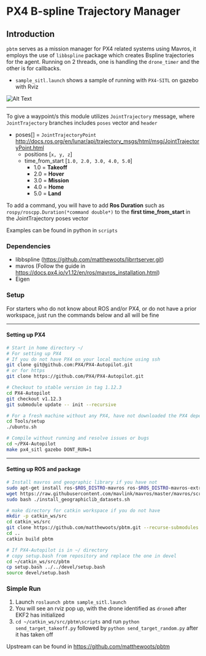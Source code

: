# PX4 B-spline Trajectory Manager

## Introduction
`pbtm` serves as a mission manager for PX4 related systems using Mavros, it employs the use of `libbspline` package which creates Bspline trajectories for the agent. Running on 2 threads, one is handling the `drone_timer` and the other is for callbacks.

- `sample_sitl.launch` shows a sample of running with `PX4-SITL` on gazebo with Rviz

![Alt Text](pbtm_x2.gif)

---
To give a waypoint/s this module utilizes `JointTrajectory` message, where `JointTrajectory` branches includes `poses` vector and `header` 

- poses[] = `JointTrajectoryPoint` http://docs.ros.org/en/lunar/api/trajectory_msgs/html/msg/JointTrajectoryPoint.html
    - positions [`x, y, z`]
    - time_from_start [`1.0, 2.0, 3.0, 4.0, 5.0`]
        - 1.0 = **Takeoff**
        - 2.0 = **Hover**
        - 3.0 = **Mission**
        - 4.0 = **Home**
        - 5.0 = **Land**

To add a command, you will have to add **Ros Duration** such as `rospy/roscpp.Duration(*command double*)` to the **first time_from_start** in the JointTrajectory poses vector

Examples can be found in python in `scripts`

### Dependencies
- libbspline (https://github.com/matthewoots/librrtserver.git)
- mavros (Follow the guide in https://docs.px4.io/v1.12/en/ros/mavros_installation.html)
- Eigen

### Setup 
For starters who do not know about ROS and/or PX4, or do not have a prior workspace, just run the commands below and all will be fine

---
#### **Setting up PX4**
```bash
# Start in home directory ~/
# For setting up PX4
# If you do not have PX4 on your local machine using ssh
git clone git@github.com:PX4/PX4-Autopilot.git 
# or for https
git clone https://github.com/PX4/PX4-Autopilot.git

# Checkout to stable version in tag 1.12.3
cd PX4-Autopilot
git checkout v1.12.3
git submodule update -- init --recursive

# For a fresh machine without any PX4, have not downloaded the PX4 dependencies for python etc
cd Tools/setup
./ubuntu.sh

# Compile without running and resolve issues or bugs
cd ~/PX4-Autopilot
make px4_sitl gazebo DONT_RUN=1
```

---
#### **Setting up ROS and package**
```bash
# Install mavros and geographic library if you have not
sudo apt-get install ros-$ROS_DISTRO-mavros ros-$ROS_DISTRO-mavros-extras
wget https://raw.githubusercontent.com/mavlink/mavros/master/mavros/scripts/install_geographiclib_datasets.sh
sudo bash ./install_geographiclib_datasets.sh

# make directory for catkin workspace if you do not have
mkdir -p catkin_ws/src
cd catkin_ws/src
git clone https://github.com/matthewoots/pbtm.git --recurse-submodules
cd ..
catkin build pbtm

# If PX4-Autopilot is in ~/ directory
# copy setup.bash from repository and replace the one in devel
cd ~/catkin_ws/src/pbtm
cp setup.bash ../../devel/setup.bash
source devel/setup.bash
```
### Simple Run
1. Launch `roslaunch pbtm sample_sitl.launch`
2. You will see an rviz pop up, with the drone identified as `drone0` after EKF2 has initialized
3. `cd ~/catkin_ws/src/pbtm\scripts` and run `python send_target_takeoff.py` followed by `python send_target_random.py` after it has taken off

Upstream can be found in https://github.com/matthewoots/pbtm
